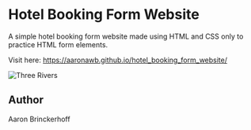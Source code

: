 # Hotel Booking Form Website

A simple hotel booking form website made using HTML and CSS only to practice HTML form elements.

Visit here: https://aaronawb.github.io/hotel_booking_form_website/

![Three Rivers](https://user-images.githubusercontent.com/108595340/185763606-7c5c2e1d-3421-462d-b2d3-e98156ae3b68.jpg)

## Author

Aaron Brinckerhoff
